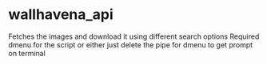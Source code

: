 # wallhavena_api
Fetches the images and download it using different search options
Required dmenu for the script or either just delete the pipe for dmenu to get prompt on terminal

